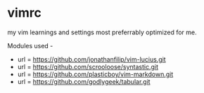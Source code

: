 # vimrc
my vim learnings and settings most preferrably optimized for me.

Modules used -
  - url = https://github.com/jonathanfilip/vim-lucius.git
  - url = https://github.com/scrooloose/syntastic.git
  - url = https://github.com/plasticboy/vim-markdown.git
  - url = https://github.com/godlygeek/tabular.git



